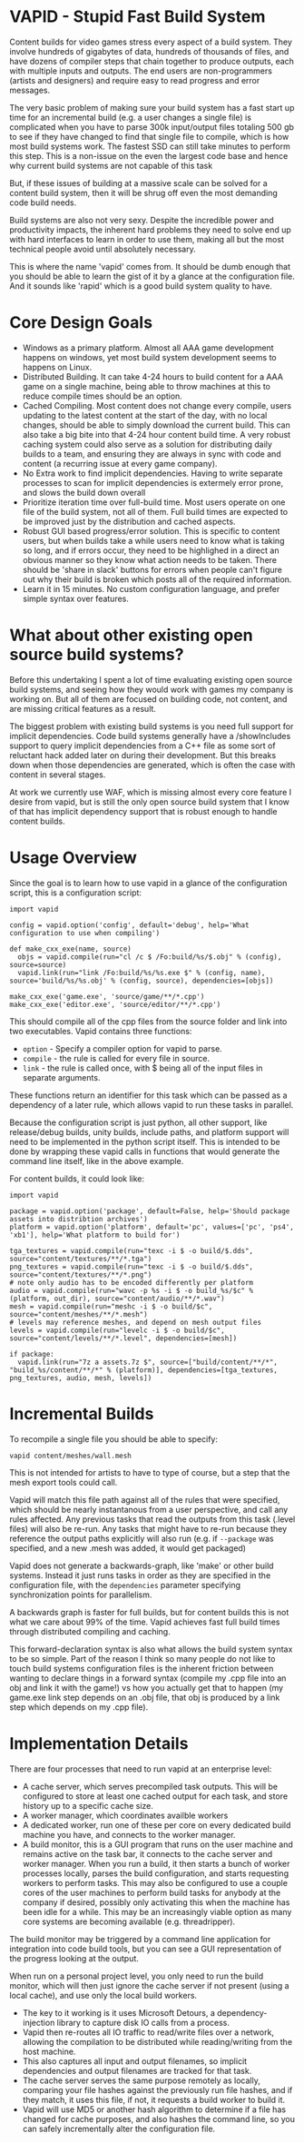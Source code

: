 # VAPID - Stupid Fast Build System

Content builds for video games stress every aspect of a build system. They involve hundreds of gigabytes of data, hundreds of thousands of files, and have dozens of compiler steps that chain together to produce outputs, each with multiple inputs and outputs. The end users are non-programmers (artists and designers) and require easy to read progress and error messages.

The very basic problem of making sure your build system has a fast start up time for an incremental build (e.g. a user changes a single file) is complicated when you have to parse 300k input/output files totaling 500 gb to see if they have changed to find that single file to compile, which is how most build systems work. The fastest SSD can still take minutes to perform this step. This is a non-issue on the even the largest code base and hence why current build systems are not capable of this task

But, if these issues of building at a massive scale can be solved for a content build system, then it will be shrug off even the most demanding code build needs.

Build systems are also not very sexy. Despite the incredible power and productivity impacts, the inherent hard problems they need to solve end up with hard interfaces to learn in order to use them, making all but the most technical people avoid until absolutely necessary.

This is where the name 'vapid' comes from. It should be dumb enough that you should be able to learn the gist of it by a glance at the configuration file. And it sounds like 'rapid' which is a good build system quality to have.

# Core Design Goals

* Windows as a primary platform. Almost all AAA game development happens on windows, yet most build system development seems to  happens on Linux.
* Distributed Building. It can take 4-24 hours to build content for a AAA game on a single machine, being able to throw machines at this to reduce compile times should be an option.
* Cached Compiling. Most content does not change every compile, users updating to the latest content at the start of the day, with no local changes, should be able to simply download the current build. This can also take a big bite into that 4-24 hour content build time. A very robust caching system could also serve as a solution for distributing daily builds to a team, and ensuring they are always in sync with code and content (a recurring issue at every game company).
* No Extra work to find implicit dependencies. Having to write separate processes to scan for implicit dependencies is extermely error prone, and slows the build down overall 
* Prioritize iteration time over full-build time. Most users operate on one file of the build system, not all of them. Full build times are expected to be improved just by the distribution and cached aspects.
* Robust GUI based progress/error solution. This is specific to content users, but when builds take a while users need to know what is taking so long, and if errors occur, they need to be highlighed in a direct an obvious manner so they know what action needs to be taken. There should be 'share in slack' buttons for errors when people can't figure out why their build is broken which posts all of the required information.
* Learn it in 15 minutes. No custom configuration language, and prefer simple syntax over features.

# What about other existing open source build systems?

Before this undertaking I spent a lot of time evaluating existing open source build systems, and seeing how they would work with games my company is working on. But all of them are focused on building code, not content, and are missing critical features as a result.

The biggest problem with existing build systems is you need full support for implicit dependencies. Code build systems generally have a /showIncludes support to query implicit dependencies from a C++ file as some sort of reluctant hack added later on during their development. But this breaks down when those dependencies are generated, which is often the case with content in several stages.

At work we currently use WAF, which is missing almost every core feature I desire from vapid, but is still the only open source build system that I know of that has implicit dependency support that is robust enough to handle content builds.

# Usage Overview

Since the goal is to learn how to use vapid in a glance of the configuration script, this is a configuration script:

```
import vapid

config = vapid.option('config', default='debug', help='What configuration to use when compiling')

def make_cxx_exe(name, source)
  objs = vapid.compile(run="cl /c $ /Fo:build/%s/$.obj" % (config), source=source)
  vapid.link(run="link /Fo:build/%s/%s.exe $" % (config, name), source='build/%s/%s.obj' % (config, source), dependencies=[objs])
  
make_cxx_exe('game.exe', 'source/game/**/*.cpp')
make_cxx_exe('editor.exe', 'source/editor/**/*.cpp')
```

This should compile all of the cpp files from the source folder and link into two executables. Vapid contains three functions:
* `option` - Specify a compiler option for vapid to parse.
* `compile` - the rule is called for every file in source.
* `link` - the rule is called once, with $ being all of the input files in separate arguments.

These functions return an identifier for this task which can be passed as a dependency of a later rule, which allows vapid to run these tasks in parallel.

Because the configuration script is just python, all other support, like release/debug builds, unity builds, include paths, and platform support will need to be implemented in the python script itself. This is intended to be done by wrapping these vapid calls in functions that would generate the command line itself, like in the above example.

For content builds, it could look like:

```
import vapid

package = vapid.option('package', default=False, help='Should package assets into distribtion archives')
platform = vapid.option('platform', default='pc', values=['pc', 'ps4', 'xb1'], help='What platform to build for')

tga_textures = vapid.compile(run="texc -i $ -o build/$.dds", source="content/textures/**/*.tga")
png_textures = vapid.compile(run="texc -i $ -o build/$.dds", source="content/textures/**/*.png")
# note only audio has to be encoded differently per platform
audio = vapid.compile(run="wavc -p %s -i $ -o build_%s/$c" % (platform, out_dir), source="content/audio/**/*.wav")
mesh = vapid.compile(run="meshc -i $ -o build/$c", source="content/meshes/**/*.mesh")
# levels may reference meshes, and depend on mesh output files
levels = vapid.compile(run="levelc -i $ -o build/$c", source="content/levels/**/*.level", dependencies=[mesh])

if package: 
  vapid.link(run="7z a assets.7z $", source=["build/content/**/*", "build_%s/content/**/*" % (platform)], dependencies=[tga_textures, png_textures, audio, mesh, levels])
```

# Incremental Builds

To recompile a single file you should be able to specify:

`vapid content/meshes/wall.mesh`

This is not intended for artists to have to type of course, but a step that the mesh export tools could call.

Vapid will match this file path against all of the rules that were specified, which should be nearly instantanous from a user perspective, and call any rules affected. Any previous tasks that read the outputs from this task (.level files) will also be re-run. Any tasks that might have to re-run because they reference the output paths explicitly will also run (e.g. if `--package` was specified, and a new .mesh was added, it would get packaged) 

Vapid does not generate a backwards-graph, like 'make' or other build systems. Instead it just runs tasks in order as they are specified in the configuration file, with the `dependencies` parameter specifying synchronization points for parallelism.

A backwards graph is faster for full builds, but for content builds this is not what we care about 99% of the time. Vapid achieves fast full build times through distributed compiling and caching.

This forward-declaration syntax is also what allows the build system syntax to be so simple. Part of the reason I think so many people do not like to touch build systems configuration files is the inherent friction between wanting to declare things in a forward syntax (compile my .cpp file into an obj and link it with the game!) vs how you actually get that to happen (my game.exe link step depends on an .obj file, that obj is produced by a link step which depends on my .cpp file).

# Implementation Details

There are four processes that need to run vapid at an enterprise level:

* A cache server, which serves precompiled task outputs. This will be configured to store at least one cached output for each task, and store history up to a specific cache size.
* A worker manager, which coordinates availble workers
* A dedicated worker, run one of these per core on every dedicated build machine you have, and connects to the worker manager.
* A build monitor, this is a GUI program that runs on the user machine and remains active on the task bar, it connects to the cache server and worker manager. When you run a build, it then starts a bunch of worker processes locally, parses the build configuration, and starts requesting workers to perform tasks. This may also be configured to use a couple cores of the user machines to perform build tasks for anybody at the company if desired, possibly only activating this when the machine has been idle for a while. This may be an increasingly viable option as many core systems are becoming available (e.g. threadripper).

The build monitor may be triggered by a command line application for integration into code build tools, but you can see a GUI representation of the progress looking at the output.

When run on a personal project level, you only need to run the build monitor, which will then just ignore the cache server if not present (using a local cache), and use only the local build workers.

* The key to it working is it uses Microsoft Detours, a dependency-injection library to capture disk IO calls from a process.
* Vapid then re-routes all IO traffic to read/write files over a network, allowing the compilation to be distributed while reading/writing from the host machine.
* This also captures all input and output filenames, so implicit dependencies and output filenames are tracked for that task.
* The cache server serves the same purpose remotely as locally, comparing your file hashes against the previously run file hashes, and if they match, it uses this file, if not, it requests a build worker to build it.
* Vapid will use MD5 or another hash algorithm to determine if a file has changed for cache purposes, and also hashes the command line, so you can safely incrementally alter the configuration file.

